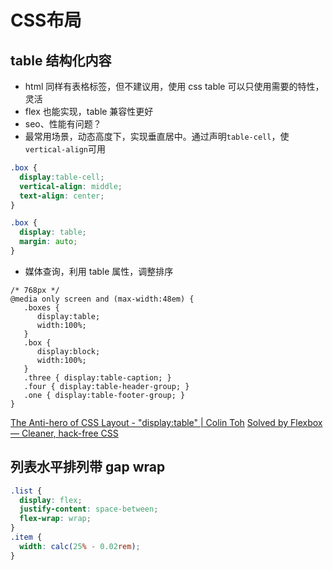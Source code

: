 # CSS布局

## table 结构化内容
* html 同样有表格标签，但不建议用，使用 css table 可以只使用需要的特性，灵活
* flex 也能实现，table 兼容性更好
* seo、性能有问题？
* 最常用场景，动态高度下，实现垂直居中。通过声明`table-cell`，使`vertical-align`可用
```css
.box {
  display:table-cell;
  vertical-align: middle;
  text-align: center;
}

.box {
  display: table;
  margin: auto;
}
```
* 媒体查询，利用 table 属性，调整排序
```
/* 768px */
@media only screen and (max-width:48em) {
   .boxes { 
      display:table;
      width:100%;
   }
   .box {
      display:block;
      width:100%;
   }
   .three { display:table-caption; }
   .four { display:table-header-group; }
   .one { display:table-footer-group; }
}
```
[The Anti-hero of CSS Layout - "display:table" | Colin Toh](https://colintoh.com/blog/display-table-anti-hero)
[Solved by Flexbox — Cleaner, hack-free CSS](https://philipwalton.github.io/solved-by-flexbox/)

## 列表水平排列带 gap wrap
```css
.list {
  display: flex;
  justify-content: space-between;
  flex-wrap: wrap;
}
.item {
  width: calc(25% - 0.02rem);
}
```
